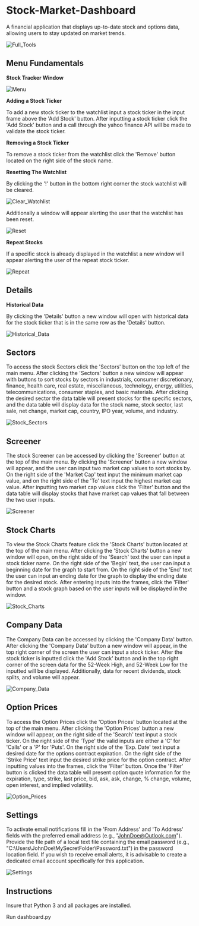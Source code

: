 # Stock-Market-Dashboard
A financial application that displays up-to-date stock and options data, allowing users to stay updated on market trends.  

![Full_Tools](https://github.com/michaelslice/Stock-Market-Dashboard/assets/110714088/13dae103-28a7-4489-bafa-67e856ebdd62)

##  Menu Fundamentals

**Stock Tracker Window**

![Menu](https://github.com/michaelslice/Stock-Market-Dashboard/assets/110714088/83870947-1306-4788-84ea-3d208de5d5a7)

**Adding a Stock Ticker**

To add a new stock ticker to the watchlist input a stock ticker in the input frame above the 'Add Stock' button. After inputting a stock ticker click the 'Add Stock' button and a call through the yahoo finance API will be made to validate the stock ticker.

**Removing a Stock Ticker**

To remove a stock ticker from the watchlist click the 'Remove' button located on the right side of the stock name.

**Resetting The Watchlist**

By clicking the '!' button in the bottom right corner the stock watchlist will be cleared.

![Clear_Watchlist](https://github.com/michaelslice/Stock-Market-Dashboard/assets/110714088/4bb8133a-0f13-4c8b-9adb-10195b33265d)

Additionally a window will appear alerting the user that the watchlist has been reset.

![Reset](https://github.com/michaelslice/Stock-Market-Dashboard/assets/110714088/3e4aced3-a2d8-4a5b-a1a7-7b3ad1a90e57)

**Repeat Stocks**

If a specific stock is already displayed in the watchlist a new window will appear alerting the user of the repeat stock ticker.

![Repeat](https://github.com/michaelslice/Stock-Market-Dashboard/assets/110714088/70a35b63-dd78-400f-8557-81ca01c9211f)

## Details

**Historical Data**

By clicking the 'Details' button a new window will open with historical data for the stock ticker that is in the same row as the 'Details' button.

![Historical_Data](https://github.com/michaelslice/Stock-Market-Dashboard/assets/110714088/57da1ee0-fdbc-4974-92b2-101ec1e2d1c2)

##  Sectors

To access the stock Sectors click the 'Sectors' button on the top left of the main menu. After clicking the 'Sectors' button a new window will appear with buttons to sort stocks by sectors in industrials, consumer discretionary, finance, health care, real estate, miscellaneous, technology, energy, utilities, telecommunications, consumer staples, and basic materials. After clicking the desired sector the data table will present stocks for the specific sectors, and the data table will display data for the stock name, stock sector, last sale, net change, market cap, country, IPO year, volume, and industry. 

![Stock_Sectors](https://github.com/michaelslice/Stock-Market-Dashboard/assets/110714088/2bd877a8-28fb-41d8-8aab-a2ad2b272322)

## Screener 

The stock Screener can be accessed by clicking the 'Screener' button at the top of the main menu. By clicking the 'Screener' button a new window will appear, and the user can input two market cap values to sort stocks by. On the right side of the 'Market Cap' text input the minimum market cap value, and on the right side of the 'To' text input the highest market cap value. After inputting two market cap values click the 'Filter' button and the data table will display stocks that have market cap values that fall between the two user inputs.

![Screener](https://github.com/michaelslice/Stock-Market-Dashboard/assets/110714088/2468f9cc-7edb-48ea-9241-c6174edf9690)

## Stock Charts

To view the Stock Charts feature click the 'Stock Charts' button located at the top of the main menu. After clicking the 'Stock Charts' button a new window will open, on the right side of the 'Search' text the user can input a stock ticker name. On the right side of the 'Begin' text, the user can input a beginning date for the graph to start from. On the right side of the 'End' text the user can input an ending date for the graph to display the ending date for the desired stock. After entering inputs into the frames, click the 'Filter' button and a stock graph based on the user inputs will be displayed in the window. 

![Stock_Charts](https://github.com/michaelslice/Stock-Market-Dashboard/assets/110714088/2d20c191-f137-4e6e-ae25-eeaab39ab89b)

## Company Data

The Company Data can be accessed by clicking the 'Company Data' button. After clicking the 'Company Data' button a new window will appear, in the top right corner of the screen the user can input a stock ticker. After the stock ticker is inputted click the 'Add Stock' button and in the top right corner of the screen data for the 52-Week High, and 52-Week Low for the inputted will be displayed. Additionally, data for recent dividends, stock splits, and volume will appear.

![Company_Data](https://github.com/michaelslice/Stock-Market-Dashboard/assets/110714088/5b8c75e6-345c-45d7-be7a-9c71c24f032e)

## Option Prices

To access the Option Prices click the 'Option Prices' button located at the top of the main menu. After clicking the 'Option Prices' button a new window will appear, on the right side of the 'Search' text input a stock ticker. On the right side of the 'Type' the valid inputs are either a 'C' for 'Calls' or a 'P' for 'Puts'. On the right side of the 'Exp. Date' text input a desired date for the options contract expiration. On the right side of the 'Strike Price' text input the desired strike price for the option contract. After inputting values into the frames, click the 'Filter' button. Once the 'Filter' button is clicked the data table will present option quote information for the expiration, type, strike, last price, bid, ask, ask, change, % change, volume, open interest, and implied volatility.

![Option_Prices](https://github.com/michaelslice/Stock-Market-Dashboard/assets/110714088/2db3e33f-784a-41e3-b019-b9769bafb04e)

## Settings

To activate email notifications fill in the 'From Address' and 'To Address' fields with the preferred email address (e.g., "JohnDoe@Outlook.com"). Provide the file path of a local text file containing the email password (e.g., "C:\Users\JohnDoe\MySecretFolder\Password.txt") in the password location field. If you wish to receive email alerts, it is advisable to create a dedicated email account specifically for this application.

![Settings](https://github.com/michaelslice/Stock-Market-Dashboard/assets/110714088/a16305de-2c32-4ce0-9e27-747894cc1827)

## Instructions

Insure that Python 3 and all packages are installed.

Run dashboard.py

